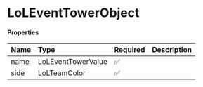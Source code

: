 # LoLEventTowerObject

**Properties**

| Name | Type               | Required | Description |
| :--- | :----------------- | :------- | :---------- |
| name | LoLEventTowerValue | ✅       |             |
| side | LoLTeamColor       | ✅       |             |

<!-- This file was generated by liblab | https://liblab.com/ -->
